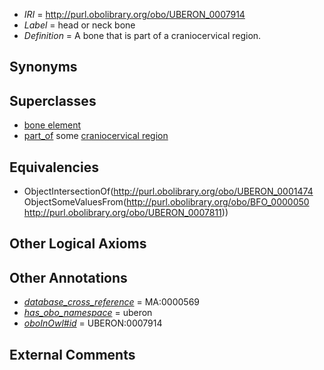  * *IRI* = http://purl.obolibrary.org/obo/UBERON_0007914
 * *Label* = head or neck bone
 * *Definition* = A bone that is part of a craniocervical region.

## Synonyms


## Superclasses

 * [bone element](../../UBERON/74/UBERON_0001474.md)
 * [part_of](../../BFO/50/BFO_0000050.md) some [craniocervical region](../../UBERON/11/UBERON_0007811.md)

## Equivalencies

 * ObjectIntersectionOf(<http://purl.obolibrary.org/obo/UBERON_0001474> ObjectSomeValuesFrom(<http://purl.obolibrary.org/obo/BFO_0000050> <http://purl.obolibrary.org/obo/UBERON_0007811>))

## Other Logical Axioms


## Other Annotations

 * *[database_cross_reference](../../ef/oboInOwl#hasDbXref.md)* = MA:0000569
 * *[has_obo_namespace](../../ce/oboInOwl#hasOBONamespace.md)* = uberon
 * *[oboInOwl#id](../../id/oboInOwl#id.md)* = UBERON:0007914

## External Comments

